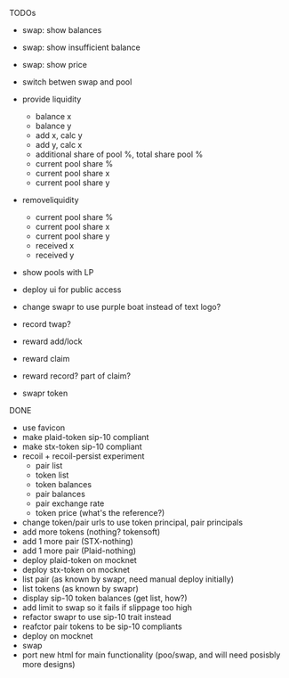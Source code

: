 TODOs

- swap: show balances
- swap: show insufficient balance
- swap: show price

- switch betwen swap and pool

- provide liquidity
	- balance x
	- balance y
	- add x, calc y
	- add y, calc x
	- additional share of pool %, total share pool %
	- current pool share %
	- current pool share x
	- current pool share y
- removeliquidity
	- current pool share %
	- current pool share x
	- current pool share y
	- received x
	- received y
- show pools with LP

- deploy ui for public access

- change swapr to use purple boat instead of text logo?

- record twap?

- reward add/lock
- reward claim
- reward record?  part of claim?
- swapr token


DONE
+ use favicon
+ make plaid-token sip-10 compliant
+ make stx-token sip-10 compliant
+ recoil + recoil-persist experiment
  - pair list
  - token list
  - token balances
  - pair balances
  - pair exchange rate
  - token price (what's the reference?)
+ change token/pair urls to use token principal, pair principals
+ add more tokens (nothing? tokensoft)
+ add 1 more pair (STX-nothing)
+ add 1 more pair (Plaid-nothing)
+ deploy plaid-token on mocknet
+ deploy stx-token on mocknet
+ list pair (as known by swapr, need manual deploy initially)
+ list tokens (as known by swapr)
+ display sip-10 token balances (get list, how?)
+ add limit to swap so it fails if slippage too high
+ refactor swapr to use sip-10 trait instead
+ reafctor pair tokens to be sip-10 compliants
+ deploy on mocknet
+ swap
+ port new html for main functionality (poo/swap, and will need posisbly more designs)
